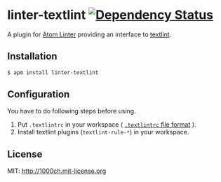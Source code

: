 # linter-textlint [![Dependency Status](https://david-dm.org/1000ch/linter-textlint.svg)](https://david-dm.org/1000ch/linter-textlint)

A plugin for [Atom Linter](https://github.com/AtomLinter/atom-linter) providing an interface to [textlint](https://github.com/azu/textlint).

## Installation

```sh
$ apm install linter-textlint
```

## Configuration

You have to do following steps before using.

1. Put `.textlintrc` in your workspace ( [`.textlintrc` file format](https://github.com/azu/textlint#textlintrc) ).
2. Install textlint plugins (`textlint-rule-*`) in your workspace.

## License

MIT: http://1000ch.mit-license.org
